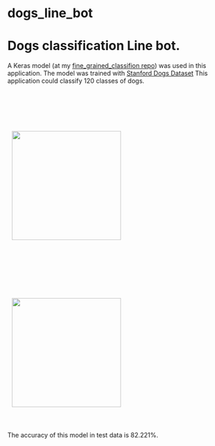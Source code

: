 # dogs_line_bot
# Dogs classification Line bot.

A Keras model (at my [fine_grained_classifion repo](https://github.com/xcnkx/fine_grained_classification)) was used in this application.
The model was trained with [Stanford Dogs Dataset](http://vision.stanford.edu/aditya86/ImageNetDogs/)
This application could classify 120 classes of dogs. 

<img src="https://i.imgur.com/BYimwxi.png" width="244" hspace="10" vspace="90"><img src="https://i.imgur.com/G8d17aL.png" width="244" hspace="10" vspace="40">

The accuracy of this model in test data is 82.221%.

